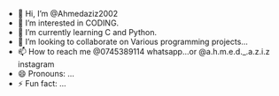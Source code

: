 - 👋 Hi, I’m @Ahmedaziz2002
- 👀 I’m interested in CODING.
- 🌱 I’m currently learning C and Python.
- 💞️ I’m looking to collaborate on Various programming projects...
- 📫 How to reach me @0745389114 whatsapp...or @a.h.m.e.d._.a.z.i.z   instagram
- 😄 Pronouns: ...
- ⚡ Fun fact: ...

<!---
Ahmedaziz2002/Ahmedaziz2002 is a ✨ special ✨ repository because its `README.md` (this file) appears on your GitHub profile.
You can click the Preview link to take a look at your changes.
--->
